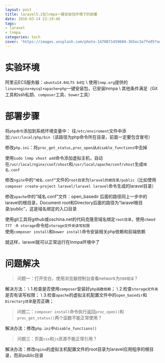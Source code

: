 ```yaml
---
layout: post
title: laravel5.2在lnmpa一键安装包环境下的部署
date: 2016-03-14 22:19:48
tags:
- laravel
- lnmpa
categories: tech
cover: 'https://images.unsplash.com/photo-1470071459604-3b5ec3a7fe05?auto=format&fit=crop&w=1680&q=80'
---
```


# 实验环境

阿里云ECS服务器：`ubuntu14.04LTS 64位` \\
使用`lnmp.org`提供的`linux+nginx+mysql+apache+php`一键安装包，已安装lnmpa \\
其他条件满足（Git工具和ssh私钥、`composer`工具、`bower`工具）

# 部署步骤

将`php命令`添加到系统环境变量中： 
往`/etc/enviroment`文件中添加:`/usr/local/php/bin`（该路径为php命令所在目录，前面一定要包含冒号） 

修改`php.ini`：将`proc_get_status,proc_open`从`disable_functions`中去掉  

使用`sudo lnmp vhost add`命令添加虚拟主机，自动在`/usr/local/nginx/conf/vhost`和`/usr/local/apache/conf/vhost`生成`域名.conf`  

修改`nginx`中的`“域名.conf”`文件的`root目录`为`laravel的根目录/public`（比如使用`composer create-project laravel/laravel laravel`命令生成的laravel目录） 

修改`apache`中的“域名.conf”文件：open_basedir 后面的路径同上一步中的laravel的根目录，Document root和Directory后面的路径为“laravel根目录/public”，这是域名绑定的入口目录  

使用git工具将github或oschina.net的代码克隆至域名绑定`root目录`，使用`chmod 777 -R storage`命令给`storage文件夹读写权限`  
使用`composer install`和`bower install`命令安装相关php依赖和前端依赖 

就这样，laravel就可以正常运行在lnmpa环境中了

# 问题解决
> 问题一：打开空白，使用浏览器控制台查看network为`500错误`？

解决方法： \\
1.检查是否使用`composer`安装好`php函数依赖`； \\
2.检查`storage文件夹`是否有读写权限； \\
3.检查`apache`的虚拟主机配置文件中的`open_basedir`和`Directory目录`是否正确； 

> 问题二：`composer install`命令执行返回`proc_open()`和`proc_get_status()`两个函数不能正常使用？

解决办法：修改`php.ini`中`disable_functions()`
> 问题三：页面`css`和`js`资源不能正常引用？

解决办法：修改`nginx`的虚拟主机配置文件的root目录为laravel应用程序的根目录，而非public目录